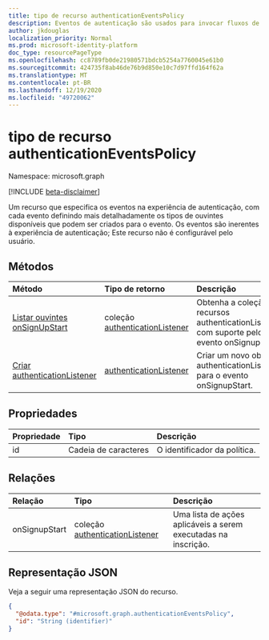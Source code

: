 ```yaml
---
title: tipo de recurso authenticationEventsPolicy
description: Eventos de autenticação são usados para invocar fluxos de usuário em pontos específicos no fluxo de autenticação.
author: jkdouglas
localization_priority: Normal
ms.prod: microsoft-identity-platform
doc_type: resourcePageType
ms.openlocfilehash: cc8789fb0de21980571bdcb5254a7760045e61b0
ms.sourcegitcommit: 424735f8ab46de76b9d850e10c7d97ffd164f62a
ms.translationtype: MT
ms.contentlocale: pt-BR
ms.lasthandoff: 12/19/2020
ms.locfileid: "49720062"
---
```

# <a name="authenticationeventspolicy-resource-type"></a>tipo de recurso authenticationEventsPolicy

Namespace: microsoft.graph

[!INCLUDE [beta-disclaimer](../../includes/beta-disclaimer.md)]

Um recurso que especifica os eventos na experiência de autenticação, com cada evento definindo mais detalhadamente os tipos de ouvintes disponíveis que podem ser criados para o evento. Os eventos são inerentes à experiência de autenticação; Este recurso não é configurável pelo usuário.

## <a name="methods"></a>Métodos

|Método|Tipo de retorno|Descrição|
|:---|:---|:---|
|[Listar ouvintes onSignUpStart](../api/authenticationeventspolicy-list-onsignupstart.md)|coleção [authenticationListener](../resources/authenticationlistener.md)|Obtenha a coleção de recursos authenticationListener com suporte pelo evento onSignupStart.|
|[Criar authenticationListener](../api/authenticationeventspolicy-post-onsignupstart.md)|[authenticationListener](../resources/authenticationlistener.md)|Criar um novo objeto authenticationListener para o evento onSignupStart.|

## <a name="properties"></a>Propriedades

|Propriedade|Tipo|Descrição|
|:---|:---|:---|
|id|Cadeia de caracteres|O identificador da política.|

## <a name="relationships"></a>Relações

|Relação|Tipo|Descrição|
|:---|:---|:---|
|onSignupStart|coleção [authenticationListener](../resources/authenticationlistener.md)|Uma lista de ações aplicáveis a serem executadas na inscrição.|

## <a name="json-representation"></a>Representação JSON

Veja a seguir uma representação JSON do recurso.
<!-- {
  "blockType": "resource",
  "keyProperty": "id",
  "@odata.type": "microsoft.graph.authenticationEventsPolicy",
  "baseType": "",
  "openType": false
}
-->

``` json
{
  "@odata.type": "#microsoft.graph.authenticationEventsPolicy",
  "id": "String (identifier)"
}
```
